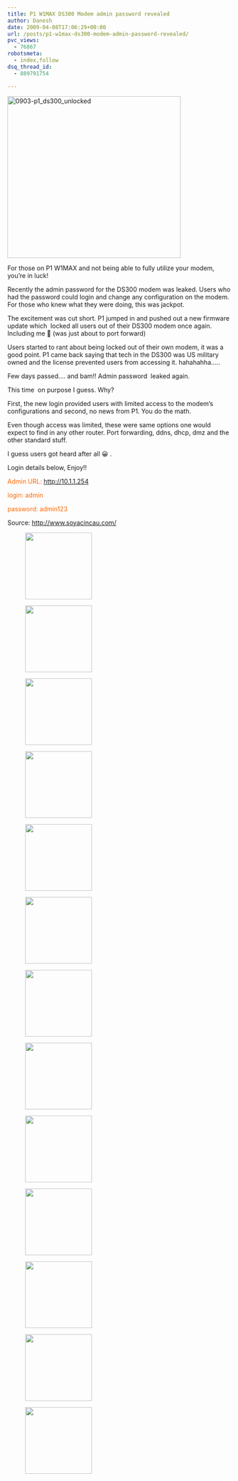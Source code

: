 ```yaml
---
title: P1 W1MAX DS300 Modem admin password revealed
author: Danesh
date: 2009-04-08T17:06:29+00:00
url: /posts/p1-w1max-ds300-modem-admin-password-revealed/
pvc_views:
  - 76867
robotsmeta:
  - index,follow
dsq_thread_id:
  - 889791754

---
```

<img loading="lazy" class="alignnone size-full wp-image-1376" title="0903-p1_ds300_unlocked" src="/wp-content/uploads/2009/04/0903-p1_ds300_unlocked.jpg" alt="0903-p1_ds300_unlocked" width="390" height="364" />

For those on P1 W1MAX and not being able to fully utilize your modem, you&#8217;re in luck!

Recently the admin password for the DS300 modem was leaked. Users who had the password could login and change any configuration on the modem. For those who knew what they were doing, this was jackpot.

The excitement was cut short. P1 jumped in and pushed out a new firmware update which  locked all users out of their DS300 modem once again. Including me 🙁 (was just about to port forward)

Users started to rant about being locked out of their own modem, it was a good point. P1 came back saying that tech in the DS300 was US military owned and the license prevented users from accessing it. hahahahha&#8230;..

Few days passed&#8230;. and bam!! Admin password  leaked again.

This time  on purpose I guess. Why?

First, the new login provided users with limited access to the modem&#8217;s configurations and second, no news from P1. You do the math.

Even though access was limited, these were same options one would expect to find in any other router. Port forwarding, ddns, dhcp, dmz and the other standard stuff.

I guess users got heard after all 😀 .

Login details below, Enjoy!!

<span style="color: #ff6600;">Admin URL: <a class="linkification-ext" title="Linkification: http://10.1.1.254" href="http://10.1.1.254">http://10.1.1.254</a></span>

<span style="color: #ff6600;">login: admin</span>

<span style="color: #ff6600;">password: admin123</span>

Source: <http://www.soyacincau.com/><!--more-->

<div id='gallery-2' class='gallery galleryid-1374 gallery-columns-3 gallery-size-thumbnail'>
  <figure class='gallery-item'> 
  
  <div class='gallery-icon landscape'>
    <a href='/posts/p1-w1max-ds300-modem-admin-password-revealed/1-2/'><img width="150" height="150" src="/wp-content/uploads/2009/04/1-150x150.png" class="attachment-thumbnail size-thumbnail" alt="" loading="lazy" /></a>
  </div></figure><figure class='gallery-item'> 
  
  <div class='gallery-icon landscape'>
    <a href='/posts/p1-w1max-ds300-modem-admin-password-revealed/2-2/'><img width="150" height="150" src="/wp-content/uploads/2009/04/2-150x150.png" class="attachment-thumbnail size-thumbnail" alt="" loading="lazy" /></a>
  </div></figure><figure class='gallery-item'> 
  
  <div class='gallery-icon landscape'>
    <a href='/posts/p1-w1max-ds300-modem-admin-password-revealed/3-2/'><img width="150" height="150" src="/wp-content/uploads/2009/04/3-150x150.png" class="attachment-thumbnail size-thumbnail" alt="" loading="lazy" /></a>
  </div></figure><figure class='gallery-item'> 
  
  <div class='gallery-icon landscape'>
    <a href='/posts/p1-w1max-ds300-modem-admin-password-revealed/4-2/'><img width="150" height="150" src="/wp-content/uploads/2009/04/4-150x150.png" class="attachment-thumbnail size-thumbnail" alt="" loading="lazy" /></a>
  </div></figure><figure class='gallery-item'> 
  
  <div class='gallery-icon landscape'>
    <a href='/posts/p1-w1max-ds300-modem-admin-password-revealed/5-2/'><img width="150" height="150" src="/wp-content/uploads/2009/04/5-150x150.png" class="attachment-thumbnail size-thumbnail" alt="" loading="lazy" /></a>
  </div></figure><figure class='gallery-item'> 
  
  <div class='gallery-icon landscape'>
    <a href='/posts/p1-w1max-ds300-modem-admin-password-revealed/6-2/'><img width="150" height="150" src="/wp-content/uploads/2009/04/6-150x150.png" class="attachment-thumbnail size-thumbnail" alt="" loading="lazy" /></a>
  </div></figure><figure class='gallery-item'> 
  
  <div class='gallery-icon landscape'>
    <a href='/posts/p1-w1max-ds300-modem-admin-password-revealed/7-2/'><img width="150" height="150" src="/wp-content/uploads/2009/04/7-150x150.png" class="attachment-thumbnail size-thumbnail" alt="" loading="lazy" /></a>
  </div></figure><figure class='gallery-item'> 
  
  <div class='gallery-icon landscape'>
    <a href='/posts/p1-w1max-ds300-modem-admin-password-revealed/8-2/'><img width="150" height="150" src="/wp-content/uploads/2009/04/8-150x150.png" class="attachment-thumbnail size-thumbnail" alt="" loading="lazy" /></a>
  </div></figure><figure class='gallery-item'> 
  
  <div class='gallery-icon landscape'>
    <a href='/posts/p1-w1max-ds300-modem-admin-password-revealed/9-2/'><img width="150" height="150" src="/wp-content/uploads/2009/04/9-150x150.png" class="attachment-thumbnail size-thumbnail" alt="" loading="lazy" /></a>
  </div></figure><figure class='gallery-item'> 
  
  <div class='gallery-icon landscape'>
    <a href='/posts/p1-w1max-ds300-modem-admin-password-revealed/attachment/10/'><img width="150" height="150" src="/wp-content/uploads/2009/04/10-150x150.png" class="attachment-thumbnail size-thumbnail" alt="" loading="lazy" /></a>
  </div></figure><figure class='gallery-item'> 
  
  <div class='gallery-icon landscape'>
    <a href='/posts/p1-w1max-ds300-modem-admin-password-revealed/attachment/11/'><img width="150" height="150" src="/wp-content/uploads/2009/04/11-150x150.png" class="attachment-thumbnail size-thumbnail" alt="" loading="lazy" /></a>
  </div></figure><figure class='gallery-item'> 
  
  <div class='gallery-icon landscape'>
    <a href='/posts/p1-w1max-ds300-modem-admin-password-revealed/attachment/12/'><img width="150" height="150" src="/wp-content/uploads/2009/04/12-150x150.png" class="attachment-thumbnail size-thumbnail" alt="" loading="lazy" /></a>
  </div></figure><figure class='gallery-item'> 
  
  <div class='gallery-icon landscape'>
    <a href='/posts/p1-w1max-ds300-modem-admin-password-revealed/0903-p1_ds300_unlocked/'><img width="150" height="150" src="/wp-content/uploads/2009/04/0903-p1_ds300_unlocked-150x150.jpg" class="attachment-thumbnail size-thumbnail" alt="" loading="lazy" /></a>
  </div></figure>
</div>